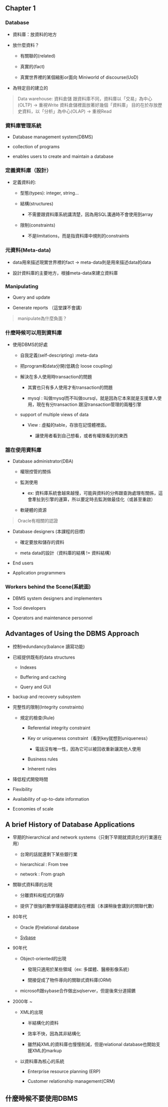 ## Chapter 1 

### Database

- 資料庫：放資料的地方

- 放什麼資料？

    - 有關聯的(related)

    - 真實的(fact)

    - 真實世界裡的某個縮影or面向 Miniworld of discourse(UoD)

- 為特定目的建立的

> Data warehouse: 資料倉儲
> 跟資料庫不同，資料庫以「交易」為中心(OLTP) -> 重視Write
> 資料倉儲裡面放著好幾個「資料庫」
> 目的在於存放歷史資料，以「分析」為中心(OLAP) -> 重視Read

### 資料庫管理系統

- Database management system(DBMS)

- collection of programs

- enables users to create and maintain a database

### 定義資料庫（設計）

- 定義資料的:

    - 型態(types): integer, string...

    - 結構(structures)

        - 不需要跟資料庫系統講清楚，因為用SQL溝通時不會使用到array

    - 限制(constraints)

        - 不是limitations，而是指資料庫中規則的constraints

### 元資料(Meta-data)

- data用來描述現實世界裡的fact -> meta-data則是用來描述data的data

- 設計資料庫的主要地方，根據meta-data來建立資料庫

### Manipulating

- Query and update

- Generate reports （這堂課不會講）

> manipulate為什麼負面？


### 什麼時候可以用到資料庫

- 使用DBMS的好處

    - 自我定義(self-descripting) :meta-data

    - 把program和data分開(低耦合 loose coupling)

    - 解決在多人使用時transaction的問題

        - 其實也只有多人使用才有transaction的問題
        
        - mysql : 叫做mysql而不叫做oursql，就是因為它本來就是支援單人使用，現在有分transaction 跟沒transaction管理的兩種引擎
    
    - support of multiple views of data

        - View : 虛擬的table，存放在記憶體裡面。

            - 讓使用者看到自己想看，或者有權限看到的東西

### 誰在使用資料庫

- Database administrator(DBA)

    - 權限控管的關係

    - 監測使用

        - ex: 資料庫系統會越來越慢，可能與資料的分佈跟查詢處理有關係，這會牽扯到引擎的運算，所以要定時去監測做最佳化（或甚至重啟）

    - 軟硬體的資源

> Oracle有相關的認證

    
- Database designers (本課程的目標)

    - 確定要放和儲存的資料

    - meta data的設計（資料庫的結構 != 資料結構）

- End users

- Application programmers

### Workers behind the Scene(系統面)

- DBMS system designers and implementers

- Tool developers

- Operators and maintenance personnel

## Advantages of Using the DBMS Approach

- 控制redundancy(balance 讀寫功能)

- 已經提供既有的data structures
    
    - Indexes

    - Buffering and caching

    - Query and GUI

- backup and recovery subsystem

- 完整性的限制(Integrity constraints)

    - 規定的檢查(Rule)

        - Referential integrity constraint

        - Key or uniqueness constraint（看到key就想到uniqueness）

            - 電話沒有唯一性，因為它可以被回收重新讓其他人使用

        - Business rules

        - Inherent rules

- 降低程式開發時間

- Flexibility

- Availability of up-to-date information

- Economies of scale



## A brief History of Database Applications

- 早期的hierarchical and network systems（只剩下早期就資訊化的行業還在用）

    - 台灣的話就還剩下某些銀行業

    - hierarchical : From tree

    - network : From graph

- 關聯式資料庫的出現

    - 分離資料和程式的儲存

    - 提供了很強的數學理論基礎建設在裡面（本課稍後會講到的關聯代數）

- 80年代 
    
    - Oracle 的relational database

    - [Sybase](http://zh.wikipedia.org/zh-tw/Sybase)

- 90年代 

    - Object-oriented的出現

        - 發現只適用於某些領域（ex: 多媒體、醫療影像系統）

        - 間接促成了物件導向的關聯式資料庫(ORM)

    - microsoft跟sybase合作做出sqlserver，但是後來分道揚鑣
    
- 2000年 ~

    - XML的出現

        - 半結構化的資料

        - 效率不快，因為其非結構化

        - 雖然純XML的資料庫也慢慢削減，但是relational database也開始支援XML的markup
    
    - 以資料庫為核心的系統

        - Enterprise resource planning (ERP)

        - Customer relationship management(CRM)

## 什麼時候不要使用DBMS




























